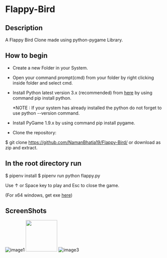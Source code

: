 # Flappy-Bird

## Description

A Flappy Bird Clone made using python-pygame Library.

## How to begin

* Create a new Folder in your System.

* Open your command prompt(cmd) from your folder by right clicking inside folder and select cmd.

* Install Python latest version 3.x (recommended) from [here](https://www.python.org/downloads/windows/) by using command pip install python.

  *NOTE : If your system has already installed the python do not forget to use python --version command.

* Install PyGame 1.9.x by using command pip install pygame.

* Clone the repository:

$ git clone https://github.com/NamanBhatia19/Flappy-Bird/
or download as zip and extract.

## In the root directory run
$ pipenv install
$ pipenv run python flappy.py

Use ↑ or Space key to play and Esc to close the game.

(For x64 windows, get exe [here](https://www.lfd.uci.edu/~gohlke/pythonlibs/#pygame))


## ScreenShots

![image1](https://user-images.githubusercontent.com/78924465/124012007-435cae00-d9fe-11eb-9c5f-96116c0b454b.png)
<img src = "![image3](https://user-images.githubusercontent.com/78924465/124012609-f75e3900-d9fe-11eb-87a1-d39f2046f7dd.png" width = "100" >
![image3](https://user-images.githubusercontent.com/78924465/124012609-f75e3900-d9fe-11eb-87a1-d39f2046f7dd.png)


